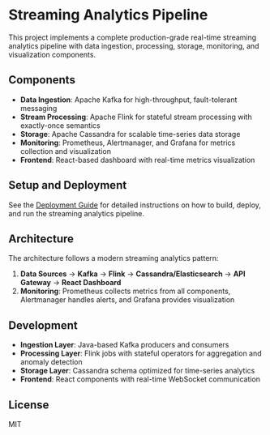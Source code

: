 # Streaming Analytics Pipeline

This project implements a complete production-grade real-time streaming analytics pipeline with data ingestion, processing, storage, monitoring, and visualization components.

## Components

- **Data Ingestion**: Apache Kafka for high-throughput, fault-tolerant messaging
- **Stream Processing**: Apache Flink for stateful stream processing with exactly-once semantics
- **Storage**: Apache Cassandra for scalable time-series data storage
- **Monitoring**: Prometheus, Alertmanager, and Grafana for metrics collection and visualization
- **Frontend**: React-based dashboard with real-time metrics visualization

## Setup and Deployment

See the [Deployment Guide](DEPLOYMENT.md) for detailed instructions on how to build, deploy, and run the streaming analytics pipeline.

## Architecture

The architecture follows a modern streaming analytics pattern:

1. **Data Sources** → **Kafka** → **Flink** → **Cassandra/Elasticsearch** → **API Gateway** → **React Dashboard**
2. **Monitoring**: Prometheus collects metrics from all components, Alertmanager handles alerts, and Grafana provides visualization

## Development

- **Ingestion Layer**: Java-based Kafka producers and consumers
- **Processing Layer**: Flink jobs with stateful operators for aggregation and anomaly detection
- **Storage Layer**: Cassandra schema optimized for time-series analytics
- **Frontend**: React components with real-time WebSocket communication

## License

MIT
